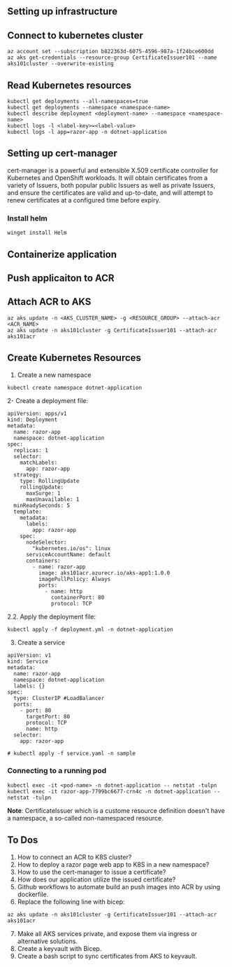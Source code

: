 ## Setting up infrastructure

## Connect to kubernetes cluster
```
az account set --subscription b822363d-6075-4596-987a-1f24bce600dd
az aks get-credentials --resource-group CertificateIssuer101 --name aks101cluster --overwrite-existing
```
## Read Kubernetes resources
```
kubectl get deployments --all-namespaces=true
kubectl get deployments --namespace <namespace-name>
kubectl describe deployment <deployment-name> --namespace <namespace-name>
kubectl logs -l <label-key>=<label-value>
kubectl logs -l app=razor-app -n dotnet-application
```

## Setting up cert-manager
cert-manager is a powerful and extensible X.509 certificate controller for Kubernetes and OpenShift workloads. It will obtain certificates from a variety of Issuers, both popular public Issuers as well as private Issuers, and ensure the certificates are valid and up-to-date, and will attempt to renew certificates at a configured time before expiry.

### Install helm
```
winget install Helm
```

## Containerize application

## Push applicaiton to ACR

## Attach ACR to AKS

```
az aks update -n <AKS_CLUSTER_NAME> -g <RESOURCE_GROUP> --attach-acr <ACR_NAME>
az aks update -n aks101cluster -g CertificateIssuer101 --attach-acr aks101acr
```

## Create Kubernetes Resources
1. Create a new namespace
```
kubectl create namespace dotnet-application
```
2- Create a deployment file:
```
apiVersion: apps/v1
kind: Deployment
metadata:
  name: razor-app
  namespace: dotnet-application
spec:
  replicas: 1
  selector: 
    matchLabels:
      app: razor-app
  strategy:
    type: RollingUpdate
    rollingUpdate:
      maxSurge: 1
      maxUnavailable: 1
  minReadySeconds: 5 
  template:
    metadata:
      labels:
        app: razor-app
    spec:
      nodeSelector:
        "kubernetes.io/os": linux
      serviceAccountName: default
      containers:
        - name: razor-app
          image: aks101acr.azurecr.io/aks-app1:1.0.0
          imagePullPolicy: Always
          ports:
            - name: http
              containerPort: 80
              protocol: TCP
```
2.2. Apply the deployment file:
```
kubectl apply -f deployment.yml -n dotnet-application
```

3. Create a service
```
apiVersion: v1
kind: Service
metadata:
  name: razor-app
  namespace: dotnet-application
  labels: {}
spec:
  type: ClusterIP #LoadBalancer
  ports:
    - port: 80
      targetPort: 80
      protocol: TCP
      name: http
  selector: 
    app: razor-app

# kubectl apply -f service.yaml -n sample
```
### Connecting to a running pod
```
kubectl exec -it <pod-name> -n dotnet-application -- netstat -tulpn
kubectl exec -it razor-app-7799bc6677-crn4c -n dotnet-application -- netstat -tulpn

```

**Note**: CertificateIssuer which is a custome resource definition doesn't have a namespace, a so-called non-namespaced resource.

## To Dos

1. How to connect an ACR to K8S cluster?
2. How to deploy a razor page web app to K8S in a new namespace?
3. How to use the cert-manager to issue a certificate?
4. How does our application utilize the issued certificate?
5. Github workflows to automate build an push images into ACR by using dockerfile.
6. Replace the following line with bicep:
```
az aks update -n aks101cluster -g CertificateIssuer101 --attach-acr aks101acr
```
7. Make all AKS services private, and expose them via ingress or alternative solutions.
8. Create a keyvault with Bicep.
9. Create a bash script to sync certificates from AKS to keyvault.
